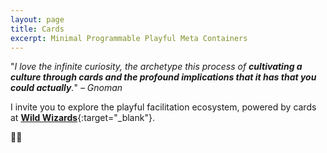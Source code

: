 ```yaml
---
layout: page
title: Cards
excerpt: Minimal Programmable Playful Meta Containers
---
```

"*I love the infinite curiosity, the archetype this process of **cultivating a culture through cards and the profound implications that it has that you could actually**.*"
*– Gnoman*

I invite you to explore the playful facilitation ecosystem, powered by cards at [**Wild Wizards**](https://wildwizards.xyz){:target="_blank"}.

🧙‍♂️